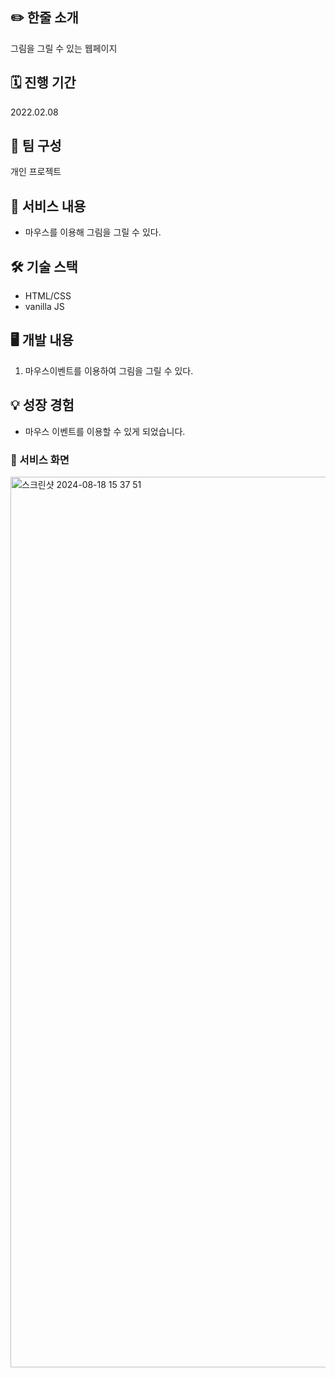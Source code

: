 
## ✏️ 한줄 소개
그림을 그릴 수 있는 웹페이지

## 🗓️ 진행 기간
2022.02.08

## 👤 팀 구성
개인 프로젝트

## 📜 서비스 내용
- 마우스를 이용해 그림을 그릴 수 있다.

## 🛠 기술 스택
- HTML/CSS
- vanilla JS

## 🖥 개발 내용
1. 마우스이벤트를 이용하여 그림을 그릴 수 있다.

## 💡 성장 경험
- 마우스 이벤트를 이용할 수 있게 되었습니다.

### 👀 서비스 화면
<img width="1425" alt="스크린샷 2024-08-18 15 37 51" src="https://github.com/user-attachments/assets/d7b772ac-994f-4a2b-bf3d-36a5af0ca557">

